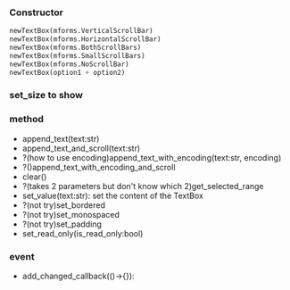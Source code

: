 ### Constructor
```python
newTextBox(mforms.VerticalScrollBar)
newTextBox(mforms.HorizontalScrollBar)
newTextBox(mforms.BothScrollBars)
newTextBox(mforms.SmallScrollBars)
newTextBox(mforms.NoScrollBar)
newTextBox(option1 + option2)
```
### set_size to show


### method
* append_text(text:str)
* append_text_and_scroll(text:str)
* ?(how to use encoding)append_text_with_encoding(text:str, encoding)
* ?()append_text_with_encoding_and_scroll
* clear() 
* ?(takes 2 parameters but don't know which 2)get_selected_range
* set_value(text:str): set the content of the TextBox
* ?(not try)set_bordered
* ?(not try)set_monospaced
* ?(not try)set_padding
* set_read_only(is_read_only:bool)

### event
* add_changed_callback(()->{}): 
